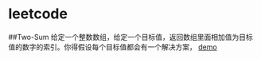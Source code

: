 # leetcode

##Two-Sum
给定一个整数数组，给定一个目标值，返回数组里面相加值为目标值的数字的索引。你得假设每个目标值都会有一个解决方案， [demo](https://github.com/dsky1990/leetcode/blob/master/Two-Sum.md)
